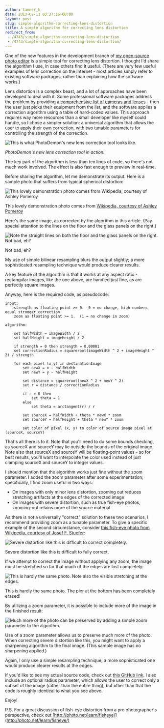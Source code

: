 ```yaml
---
author: tanner_h
date: 2013-02-11 03:37:16+00:00
layout: post
slug: simple-algorithm-correcting-lens-distortion
title: A simple algorithm for correcting lens distortion
redirect_from:
 - /4743/simple-algorithm-correcting-lens-distortion
 - /4743/simple-algorithm-correcting-lens-distortion/
---
```


One of the new features in the development branch of [my open-source photo editor](https://photodemon.org) is a simple tool for correcting lens distortion.  I thought I'd share the algorithm I use, in case others find it useful.  (There are very few useful examples of lens correction on the Internet - most articles simply refer to existing software packages, rather than explaining how the software works.)

Lens distortion is a complex beast, and a lot of approaches have been developed to deal with it.  Some professional software packages address the problem by providing [a comprehensive list of cameras and lenses](http://www.dxo.com/intl/photo/news/DxO-Optics-Pro-new-lens-camera-combinations55) - then the user just picks their equipment from the list, and the software applies a correction algorithm using a table of hard-coded values.  This approach requires way more resources than a small developer like myself could handle, so I chose a simpler solution: a universal algorithm that allows the user to apply their own correction, with two tunable parameters for controlling the strength of the correction.

![This is what PhotoDemon's new lens correction tool looks like.](images/PhotoDemon_Lens_Correction_Tool-600x343.png)

*PhotoDemon's new lens correction tool in action.*

The key part of the algorithm is less than ten lines of code, so there's not much work involved.  The effect is also fast enough to preview in real-time.

Before sharing the algorithm, let me demonstrate its output.  Here is a sample photo that suffers from typical spherical distortion:

![This lovely demonstration photo comes from Wikipedia, courtesy of Ashley Pomeroy](images/Panotools5618-600x400.jpg)

This lovely demonstration photo comes from [Wikipedia, courtesy of Ashley Pomeroy](http://en.wikipedia.org/wiki/File:Panotools5618.jpg)

Here's the same image, as corrected by the algorithm in this article.  (Pay special attention to the lines on the floor and the glass panels on the right.)

![Note the straight lines on both the floor and the glass panels on the right.  Not bad, eh?](images/Fixed_by_PhotoDemon_Panotools5618-600x400.jpg)

Not bad, eh?

My use of simple bilinear resampling blurs the output slightly; a more sophisticated resampling technique would produce clearer results.

A key feature of the algorithm is that it works at any aspect ratio - rectangular images, like the one above, are handled just fine, as are perfectly square images.

Anyway, here is the required code, as pseudocode:
   
    input:
        strength as floating point >= 0.  0 = no change, high numbers equal stronger correction.
        zoom as floating point >= 1.  (1 = no change in zoom)
    
    algorithm:
    
        set halfWidth = imageWidth / 2
        set halfHeight = imageHeight / 2
        
        if strength = 0 then strength = 0.00001
        set correctionRadius = squareroot(imageWidth ^ 2 + imageHeight ^ 2) / strength
    
        for each pixel (x,y) in destinationImage
            set newX = x - halfWidth
            set newY = y - halfHeight
    
            set distance = squareroot(newX ^ 2 + newY ^ 2)
            set r = distance / correctionRadius
            
            if r = 0 then
                set theta = 1
            else
                set theta = arctangent(r) / r
    
            set sourceX = halfWidth + theta * newX * zoom
            set sourceY = halfHeight + theta * newY * zoom
    
            set color of pixel (x, y) to color of source image pixel at (sourceX, sourceY)
    

That's all there is to it.  Note that you'll need to do some bounds checking, as sourceX and sourceY may lie outside the bounds of the original image.  Note also that sourceX and sourceY will be floating-point values - so for best results, you'll want to interpolate the color used instead of just clamping sourceX and sourceY to integer values.

I should mention that the algorithm works just fine without the zoom parameter.  I added the zoom parameter after some experimentation; specifically, I find zoom useful in two ways:

  * On images with only minor lens distortion, zooming out reduces stretching artifacts at the edges of the corrected image
  * On images with severe distortion, such as true fish-eye photos, zooming-out retains more of the source material

As there is not a universally "correct" solution to these two scenarios, I recommend providing zoom as a tunable parameter.  To give a specific example of the second circumstance, consider [this fish-eye photo from Wikipedia, courtesy of Josef F. Stuefer](http://nrm.wikipedia.org/wiki/File:Fisheye_photo.jpg):

![Severe distortion like this is difficult to correct completely.](images/Fisheye_photo-600x600.jpg)

Severe distortion like this is difficult to fully correct.

If we attempt to correct the image without applying any zoom, the image must be stretched so far that much of the edges are lost completely:

![This is hardly the same photo.  Note also the visible stretching at the edges.](images/Fisheye_photo_corrected_no_zoom-600x600.jpg)

This is hardly the same photo.  The pier at the bottom has been completely erased!

By utilizing a zoom parameter, it is possible to include more of the image in the finished result:

![Much more of the photo can be preserved by adding a simple zoom parameter to the algorithm.](images/Fisheye_photo_corrected_with_zoom-600x600.jpg)

Use of a zoom parameter allows us to preserve much more of the photo.  When correcting severe distortion like this, you might want to apply a sharpening algorithm to the final image.  (This sample image has no sharpening applied.)

Again, I only use a simple resampling technique; a more sophisticated one would produce clearer results at the edges.

If you'd like to see my actual source code, check out [this GitHub link](https://github.com/tannerhelland/PhotoDemon/blob/master/Forms/Effects_Distort_CorrectLens.frm).  I also include an optional radius parameter, which allows the user to correct only a subset of the image (rather than the entire thing), but other than that the code is roughly identical to what you see above.

Enjoy!

P.S. For a great discussion of fish-eye distortion from a pro photographer's perspective, check out [http://photo.net/learn/fisheye/](http://photo.net/learn/fisheye/)
